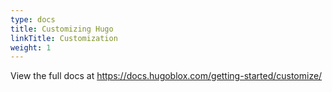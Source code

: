 ```yaml
---
type: docs
title: Customizing Hugo
linkTitle: Customization
weight: 1
---
```


View the full docs at https://docs.hugoblox.com/getting-started/customize/
